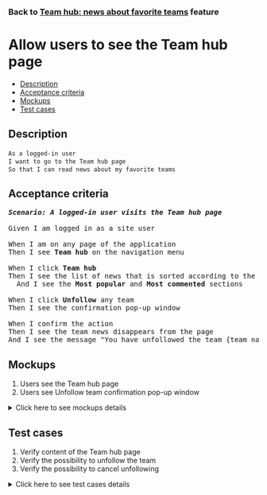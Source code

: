 ### Back to [Team hub: news about favorite teams](../../) feature

# Allow users to see the Team hub page

- [Description](#description)
- [Acceptance criteria](#acceptance-criteria)
- [Mockups](#mockups)
- [Test cases](#test-cases)

## Description

    As a logged-in user
    I want to go to the Team hub page
    So that I can read news about my favorite teams

## Acceptance criteria

<pre>
<b><i>Scenario: A logged-in user visits the Team hub page</i></b>

Given I am logged in as a site user

When I am on any page of the application
Then I see <b>Team hub</b> on the navigation menu

When I click <b>Team hub</b>
Then I see the list of news that is sorted according to the teams I selected in my personal cabinet
  And I see the <b>Most popular</b> and <b>Most commented</b> sections

When I click <b>Unfollow</b> any team
Then I see the confirmation pop-up window

When I confirm the action
Then I see the team news disappears from the page
And I see the message "You have unfollowed the team {team name}!"
</pre>

## Mockups

1. Users see the Team hub page
3. Users see Unfollow team confirmation pop-up window

<details>
  <summary>Click here to see mockups details</summary>

**1. Users see the Team hub page:**

![Users see the Team hub page](/products/sport_news_portal/web_application_features/team_hub/images/team_hub_page.png)

**2. Users see Unfollow team confirmation pop-up window:**

![Users see Unfollow team confirmation pop-up window](/products/sport_news_portal/web_application_features/team_hub/images/unfollow_team_confirmation_popup.png)

</details>

## Test cases

1. Verify content of the Team hub page
2. Verify the possibility to unfollow the team
3. Verify the possibility to cancel unfollowing

<details>
  <summary>Click here to see test cases details</summary>

### **#1. Verify content of the Team hub page**

|Preconditions|Steps|Expected result
--------------|-----|----------
|- Log in with user account</br>- There are Team1 and Team2 followed by the user|1) Click <b>Team hub</b> in the navigation menu</br>2) Examine the page|2) There is news for each team followed by the user. There are <b>Most Popular</b> and <b>Most Commented</b> sections in case they are enabled by admin|

### **#2. Verify the possibility to unfollow the team**

|Preconditions|Steps|Expected result
--------------|-----|----------
|- Log in with user account</br>- There are some teams followed by the user|1) Click <b>Unfollow</b> for any team</br>2) On the confirmation pop-up window, click <b>Yes</b></br>3) Go to <b>Team hub</b> list in Personal cabinet|2) The team section with news disappears from the page and the system displays the message "You have unfollowed the team {team name}!"</br>3) The removed team is not present on the list|

### **#3. Verify the possibility to cancel unfollowing**

|Preconditions|Steps|Expected result
--------------|-----|----------
|- Log in with user account</br>- There are some teams followed by the user|1) Click <b>Unfollow</b> for any team</br>2) On the confirmation pop-up window, click <b>No</b></br>3) Go to <b>Team hub</b> list in Personal cabinet|2) The team section with news is still present on the page</br>3) The team is still present on the list|
</details>
